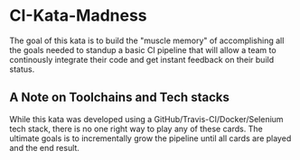 # CI-Kata-Madness
The goal of this kata is to build the "muscle memory" of accomplishing all the goals needed to standup a basic CI pipeline that will allow a team to continously integrate their code and get instant feedback on their build status.

## A Note on Toolchains and Tech stacks
While this kata was developed using a GitHub/Travis-CI/Docker/Selenium tech stack, there is no one right way to play any of these cards. The ultimate goals is to incrementally grow the pipeline until all cards are played and the end result.
